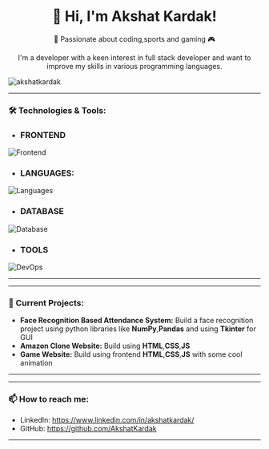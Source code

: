 <h1 align="center">👋 Hi, I'm Akshat Kardak!</h1>

<p align="center">🚀 Passionate about coding,sports and gaming 🎮</p>

<p align="center">
I'm a developer with a keen interest in full stack developer and want to improve my skills in various programming languages. <br>
</p>
<p align="left"> <img src="https://komarev.com/ghpvc/?username=akshatkardak&label=Profile%20views&color=0e75b6&style=flat" alt="akshatkardak" /> </p>


<hr>

### 🛠 Technologies & Tools:

- ### FRONTEND 
![Frontend](https://skillicons.dev/icons?i=react,js,html,css,tailwind,bootstrap)

- ### LANGUAGES:
![Languages](https://skillicons.dev/icons?i=c,python,java)

-  ###  DATABASE 
![Database](https://skillicons.dev/icons?i=mongodb,mysql,postgresql)

- ### TOOLS
![DevOps](https://skillicons.dev/icons?i=git,github,vercel,figma,vscode)

---

---

### 🔭 Current Projects:

- **Face Recognition Based Attendance System:** Build a face recognition project using python libraries like **NumPy**,**Pandas** and using **Tkinter** for GUI
- **Amazon Clone Website:** Build using **HTML**,**CSS**,**JS**
- **Game Website:** Build using frontend **HTML**,**CSS**,**JS** with some cool animation

---

---

### 📫 How to reach me:

- LinkedIn: https://www.linkedin.com/in/akshatkardak/  
- GitHub: https://github.com/AkshatKardak   

---
